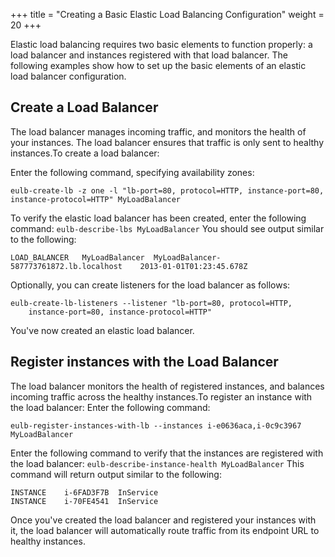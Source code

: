 +++
title = "Creating a Basic Elastic Load Balancing Configuration"
weight = 20
+++

Elastic load balancing requires two basic elements to function properly: a load balancer and instances registered with that load balancer. The following examples show how to set up the basic elements of an elastic load balancer configuration.
## Create a Load Balancer
The load balancer manages incoming traffic, and monitors the health of your instances. The load balancer ensures that traffic is only sent to healthy instances.To create a load balancer: 

Enter the following command, specifying availability zones: 

    eulb-create-lb -z one -l "lb-port=80, protocol=HTTP, instance-port=80, 
    instance-protocol=HTTP" MyLoadBalancer

To verify the elastic load balancer has been created, enter the following command: `eulb-describe-lbs MyLoadBalancer` You should see output similar to the following: 



    LOAD_BALANCER	MyLoadBalancer	MyLoadBalancer-587773761872.lb.localhost	2013-01-01T01:23:45.678Z

Optionally, you can create listeners for the load balancer as follows: 

    eulb-create-lb-listeners --listener "lb-port=80, protocol=HTTP,
        instance-port=80, instance-protocol=HTTP"

You've now created an elastic load balancer. 
## Register instances with the Load Balancer
The load balancer monitors the health of registered instances, and balances incoming traffic across the healthy instances.To register an instance with the load balancer: Enter the following command: 

    eulb-register-instances-with-lb --instances i-e0636aca,i-0c9c3967 MyLoadBalancer

Enter the following command to verify that the instances are registered with the load balancer: `eulb-describe-instance-health MyLoadBalancer` This command will return output similar to the following: 



    INSTANCE	i-6FAD3F7B	InService
    INSTANCE	i-70FE4541	InService

Once you've created the load balancer and registered your instances with it, the load balancer will automatically route traffic from its endpoint URL to healthy instances. 
